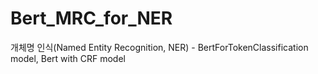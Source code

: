 # Bert_MRC_for_NER
개체명 인식(Named Entity Recognition, NER) - BertForTokenClassification model, Bert with CRF model
